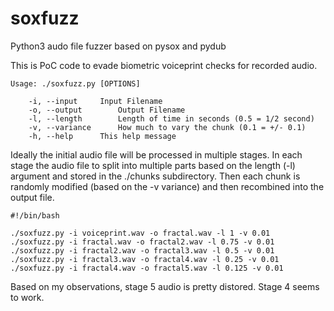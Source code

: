 # soxfuzz
Python3 audo file fuzzer based on pysox and pydub

This is PoC code to evade biometric voiceprint checks for recorded audio.

	Usage: ./soxfuzz.py [OPTIONS]

		-i, --input		Input Filename
		-o, --output		Output Filename
		-l, --length		Length of time in seconds (0.5 = 1/2 second)
		-v, --variance		How much to vary the chunk (0.1 = +/- 0.1)
		-h, --help		This help message

Ideally the initial audio file will be processed in multiple stages.  In each stage the audio file to split into multiple parts based on the length (-l) argument and stored in the ./chunks subdirectory.  Then each chunk is randomly modified (based on the -v variance) and then recombined into the output file.

	#!/bin/bash

	./soxfuzz.py -i voiceprint.wav -o fractal.wav -l 1 -v 0.01
	./soxfuzz.py -i fractal.wav -o fractal2.wav -l 0.75 -v 0.01
	./soxfuzz.py -i fractal2.wav -o fractal3.wav -l 0.5 -v 0.01
	./soxfuzz.py -i fractal3.wav -o fractal4.wav -l 0.25 -v 0.01
	./soxfuzz.py -i fractal4.wav -o fractal5.wav -l 0.125 -v 0.01
 
Based on my observations, stage 5 audio is pretty distored.  Stage 4 seems to work.

